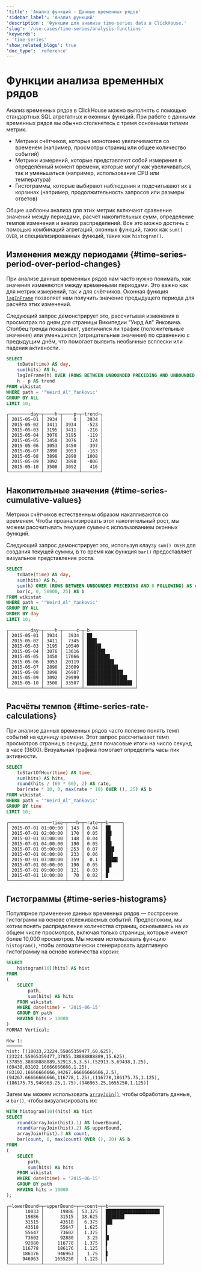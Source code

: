 ```yaml
---
'title': 'Анализ функций - Данные временных рядов'
'sidebar_label': 'Анализ функций'
'description': 'Функции для анализа time-series data в ClickHouse.'
'slug': '/use-cases/time-series/analysis-functions'
'keywords':
- 'time-series'
'show_related_blogs': true
'doc_type': 'reference'
---
```

# Функции анализа временных рядов

Анализ временных рядов в ClickHouse можно выполнять с помощью стандартных SQL агрегатных и оконных функций. При работе с данными временных рядов вы обычно столкнетесь с тремя основными типами метрик:

* Метрики счётчиков, которые монотонно увеличиваются со временем (например, просмотры страниц или общее количество событий)
* Метрики измерений, которые представляют собой измерения в определённый момент времени, которые могут как увеличиваться, так и уменьшаться (например, использование CPU или температура)
* Гистограммы, которые выбирают наблюдения и подсчитывают их в корзинах (например, продолжительность запросов или размеры ответов)

Общие шаблоны анализа для этих метрик включают сравнение значений между периодами, расчёт накопительных сумм, определение темпов изменения и анализ распределений. Все это можно достичь с помощью комбинаций агрегаций, оконных функций, таких как `sum() OVER`, и специализированных функций, таких как `histogram()`.

## Изменения между периодами {#time-series-period-over-period-changes}

При анализе данных временных рядов нам часто нужно понимать, как значения изменяются между временными периодами. Это важно как для метрик измерений, так и для счётчиков. Оконная функция [`lagInFrame`](/docs/sql-reference/window-functions/lagInFrame) позволяет нам получить значение предыдущего периода для расчёта этих изменений.

Следующий запрос демонстрирует это, рассчитывая изменения в просмотрах по дням для страницы Википедии "Уирд Ал" Янковича. Столбец тренда показывает, увеличился ли трафик (положительные значения) или уменьшился (отрицательные значения) по сравнению с предыдущим днём, что помогает выявить необычные всплески или падения активности.

```sql
SELECT
    toDate(time) AS day,
    sum(hits) AS h,
    lagInFrame(h) OVER (ROWS BETWEEN UNBOUNDED PRECEDING AND UNBOUNDED FOLLOWING) AS p,
    h - p AS trend
FROM wikistat
WHERE path = '"Weird_Al"_Yankovic'
GROUP BY ALL
LIMIT 10;
```

```text
┌────────day─┬────h─┬────p─┬─trend─┐
│ 2015-05-01 │ 3934 │    0 │  3934 │
│ 2015-05-02 │ 3411 │ 3934 │  -523 │
│ 2015-05-03 │ 3195 │ 3411 │  -216 │
│ 2015-05-04 │ 3076 │ 3195 │  -119 │
│ 2015-05-05 │ 3450 │ 3076 │   374 │
│ 2015-05-06 │ 3053 │ 3450 │  -397 │
│ 2015-05-07 │ 2890 │ 3053 │  -163 │
│ 2015-05-08 │ 3898 │ 2890 │  1008 │
│ 2015-05-09 │ 3092 │ 3898 │  -806 │
│ 2015-05-10 │ 3508 │ 3092 │   416 │
└────────────┴──────┴──────┴───────┘
```

## Накопительные значения {#time-series-cumulative-values}

Метрики счётчиков естественным образом накапливаются со временем. Чтобы проанализировать этот накопительный рост, мы можем рассчитывать текущие суммы с использованием оконных функций.

Следующий запрос демонстрирует это, используя клаузу `sum() OVER` для создания текущей суммы, в то время как функция `bar()` предоставляет визуальное представление роста.

```sql
SELECT
    toDate(time) AS day,
    sum(hits) AS h,
    sum(h) OVER (ROWS BETWEEN UNBOUNDED PRECEDING AND 0 FOLLOWING) AS c,
    bar(c, 0, 50000, 25) AS b
FROM wikistat
WHERE path = '"Weird_Al"_Yankovic'
GROUP BY ALL
ORDER BY day
LIMIT 10;
```

```text
┌────────day─┬────h─┬─────c─┬─b─────────────────┐
│ 2015-05-01 │ 3934 │  3934 │ █▉                │
│ 2015-05-02 │ 3411 │  7345 │ ███▋              │
│ 2015-05-03 │ 3195 │ 10540 │ █████▎            │
│ 2015-05-04 │ 3076 │ 13616 │ ██████▊           │
│ 2015-05-05 │ 3450 │ 17066 │ ████████▌         │
│ 2015-05-06 │ 3053 │ 20119 │ ██████████        │
│ 2015-05-07 │ 2890 │ 23009 │ ███████████▌      │
│ 2015-05-08 │ 3898 │ 26907 │ █████████████▍    │
│ 2015-05-09 │ 3092 │ 29999 │ ██████████████▉   │
│ 2015-05-10 │ 3508 │ 33507 │ ████████████████▊ │
└────────────┴──────┴───────┴───────────────────┘
```

## Расчёты темпов {#time-series-rate-calculations}

При анализе данных временных рядов часто полезно понять темп событий на единицу времени. Этот запрос рассчитывает темп просмотров страниц в секунду, деля почасовые итоги на число секунд в часе (3600). Визуальная графика помогает определить часы пик активности.

```sql
SELECT
    toStartOfHour(time) AS time,
    sum(hits) AS hits,
    round(hits / (60 * 60), 2) AS rate,
    bar(rate * 10, 0, max(rate * 10) OVER (), 25) AS b
FROM wikistat
WHERE path = '"Weird_Al"_Yankovic'
GROUP BY time
LIMIT 10;
```

```text
┌────────────────time─┬───h─┬─rate─┬─b─────┐
│ 2015-07-01 01:00:00 │ 143 │ 0.04 │ █▊    │
│ 2015-07-01 02:00:00 │ 170 │ 0.05 │ ██▏   │
│ 2015-07-01 03:00:00 │ 148 │ 0.04 │ █▊    │
│ 2015-07-01 04:00:00 │ 190 │ 0.05 │ ██▏   │
│ 2015-07-01 05:00:00 │ 253 │ 0.07 │ ███▏  │
│ 2015-07-01 06:00:00 │ 233 │ 0.06 │ ██▋   │
│ 2015-07-01 07:00:00 │ 359 │  0.1 │ ████▍ │
│ 2015-07-01 08:00:00 │ 190 │ 0.05 │ ██▏   │
│ 2015-07-01 09:00:00 │ 121 │ 0.03 │ █▎    │
│ 2015-07-01 10:00:00 │  70 │ 0.02 │ ▉     │
└─────────────────────┴─────┴──────┴───────┘
```

## Гистограммы {#time-series-histograms}

Популярное применение данных временных рядов — построение гистограмм на основе отслеживаемых событий. Предположим, мы хотим понять распределение количества страниц, основываясь на их общем числе просмотров, включая только страницы, которые имеют более 10,000 просмотров. Мы можем использовать функцию `histogram()`, чтобы автоматически сгенерировать адаптивную гистограмму на основе количества корзин:

```sql
SELECT
    histogram(10)(hits) AS hist
FROM
(
    SELECT
        path,
        sum(hits) AS hits
    FROM wikistat
    WHERE date(time) = '2015-06-15'
    GROUP BY path
    HAVING hits > 10000
)
FORMAT Vertical;
```

```text
Row 1:
──────
hist: [(10033,23224.55065359477,60.625),(23224.55065359477,37855.38888888889,15.625),(37855.38888888889,52913.5,3.5),(52913.5,69438,1.25),(69438,83102.16666666666,1.25),(83102.16666666666,94267.66666666666,2.5),(94267.66666666666,116778,1.25),(116778,186175.75,1.125),(186175.75,946963.25,1.75),(946963.25,1655250,1.125)]
```

Затем мы можем использовать [`arrayJoin()`](/docs/sql-reference/functions/array-join), чтобы обработать данные, и `bar()`, чтобы визуализировать их:

```sql
WITH histogram(10)(hits) AS hist
SELECT
    round(arrayJoin(hist).1) AS lowerBound,
    round(arrayJoin(hist).2) AS upperBound,
    arrayJoin(hist).3 AS count,
    bar(count, 0, max(count) OVER (), 20) AS b
FROM
(
    SELECT
        path,
        sum(hits) AS hits
    FROM wikistat
    WHERE date(time) = '2015-06-15'
    GROUP BY path
    HAVING hits > 10000
);
```

```text
┌─lowerBound─┬─upperBound─┬──count─┬─b────────────────────┐
│      10033 │      19886 │ 53.375 │ ████████████████████ │
│      19886 │      31515 │ 18.625 │ ██████▉              │
│      31515 │      43518 │  6.375 │ ██▍                  │
│      43518 │      55647 │  1.625 │ ▌                    │
│      55647 │      73602 │  1.375 │ ▌                    │
│      73602 │      92880 │   3.25 │ █▏                   │
│      92880 │     116778 │  1.375 │ ▌                    │
│     116778 │     186176 │  1.125 │ ▍                    │
│     186176 │     946963 │   1.75 │ ▋                    │
│     946963 │    1655250 │  1.125 │ ▍                    │
└────────────┴────────────┴────────┴──────────────────────┘
```